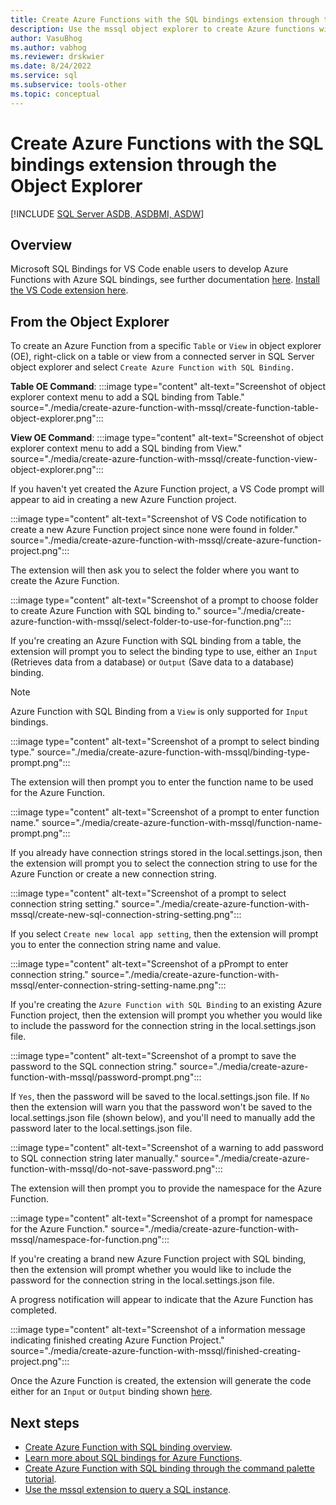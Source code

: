 ```yaml
---
title: Create Azure Functions with the SQL bindings extension through the Object Explorer for Visual Studio Code
description: Use the mssql object explorer to create Azure functions with SQL bindings in Visual Studio Code.
author: VasuBhog
ms.author: vabhog
ms.reviewer: drskwier
ms.date: 8/24/2022
ms.service: sql
ms.subservice: tools-other
ms.topic: conceptual
---
```


# Create Azure Functions with the SQL bindings extension through the Object Explorer

[!INCLUDE [SQL Server ASDB, ASDBMI, ASDW](../../includes/applies-to-version/sql-asdb-asdbmi-asa.md)]

## Overview 
Microsoft SQL Bindings for VS Code enable users to develop Azure Functions with Azure SQL bindings, see further documentation [here](create-azure-function-with-mssql.md). [Install the VS Code extension here](https://marketplace.visualstudio.com/items?itemName=ms-mssql.sql-bindings-vscode).

## From the Object Explorer 
To create an Azure Function from a specific `Table` or `View` in object explorer (OE), right-click on a table or view from a connected server in SQL Server object explorer and select `Create Azure Function with SQL Binding.` 

**Table OE Command**:
:::image type="content" alt-text="Screenshot of object explorer context menu to add a SQL binding from Table." source="./media/create-azure-function-with-mssql/create-function-table-object-explorer.png":::

**View OE Command**:
:::image type="content" alt-text="Screenshot of object explorer context menu to add a SQL binding from View." source="./media/create-azure-function-with-mssql/create-function-view-object-explorer.png":::

If you haven't yet created the Azure Function project, a VS Code prompt will appear to aid in creating a new Azure Function project.

:::image type="content" alt-text="Screenshot of VS Code notification to create a new Azure Function project since none were found in folder." source="./media/create-azure-function-with-mssql/create-azure-function-project.png":::

The extension will then ask you to select the folder where you want to create the Azure Function.

:::image type="content" alt-text="Screenshot of a prompt to choose folder to create Azure Function with SQL binding to." source="./media/create-azure-function-with-mssql/select-folder-to-use-for-function.png":::

If you're creating an Azure Function with SQL binding from a table, the extension will prompt you to select the binding type to use, either an `Input` (Retrieves data from a database) or `Output` (Save data to a database) binding.

> [!NOTE]
> Azure Function with SQL Binding from a `View` is only supported for `Input` bindings.

:::image type="content" alt-text="Screenshot of a prompt to select binding type." source="./media/create-azure-function-with-mssql/binding-type-prompt.png":::

The extension will then prompt you to enter the function name to be used for the Azure Function.

:::image type="content" alt-text="Screenshot of a prompt to enter function name." source="./media/create-azure-function-with-mssql/function-name-prompt.png":::

If you already have connection strings stored in the local.settings.json, then the extension will prompt you to select the connection string to use for the Azure Function or create a new connection string.

:::image type="content" alt-text="Screenshot of a prompt to select connection string setting." source="./media/create-azure-function-with-mssql/create-new-sql-connection-string-setting.png":::

If you select `Create new local app setting`, then the extension will prompt you to enter the connection string name and value.

:::image type="content" alt-text="Screenshot of a pPrompt to enter connection string." source="./media/create-azure-function-with-mssql/enter-connection-string-setting-name.png":::

If you're creating the `Azure Function with SQL Binding` to an existing Azure Function project, then the extension will prompt you whether you would like to include the password for the connection string in the local.settings.json file.

:::image type="content" alt-text="Screenshot of a prompt to save the password to the SQL connection string." source="./media/create-azure-function-with-mssql/password-prompt.png":::

If `Yes`, then the password will be saved to the local.settings.json file. If `No` then the extension will warn you that the password won't be saved to the local.settings.json file (shown below), and you'll need to manually add the password later to the local.settings.json file.

:::image type="content" alt-text="Screenshot of a warning to add password to SQL connection string later manually." source="./media/create-azure-function-with-mssql/do-not-save-password.png":::

The extension will then prompt you to provide the namespace for the Azure Function. 

:::image type="content" alt-text="Screenshot of a prompt for namespace for the Azure Function." source="./media/create-azure-function-with-mssql/namespace-for-function.png":::

If you're creating a brand new Azure Function project with SQL binding, then the extension will prompt whether you would like to include the password for the connection string in the local.settings.json file.

A progress notification will appear to indicate that the Azure Function has completed.

:::image type="content" alt-text="Screenshot of a information message indicating finished creating Azure Function Project." source="./media/create-azure-function-with-mssql/finished-creating-project.png":::

Once the Azure Function is created, the extension will generate the code either for an `Input` or `Output` binding shown [here](create-azure-function-with-mssql.md#generated-code-for-azure-functions-with-sql-bindings).

## Next steps

- [Create Azure Function with SQL binding overview](create-azure-function-with-mssql.md).
- [Learn more about SQL bindings for Azure Functions](/azure/azure-functions/functions-bindings-azure-sql).
- [Create Azure Function with SQL binding through the command palette tutorial](create-azure-function-with-mssql-command-palette.md).
- [Use the mssql extension to query a SQL instance](mssql-extensions.md).

